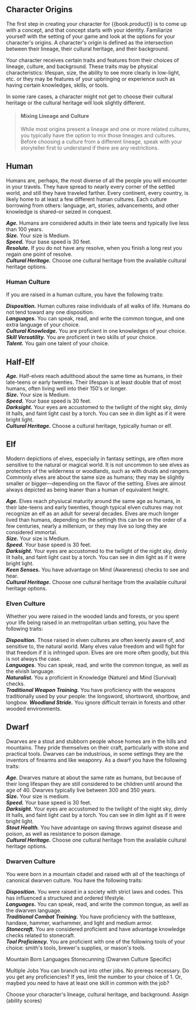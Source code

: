 ## Character Origins
The first step in creating your character for {{book.product}} is to come up
with a concept, and that concept starts with your identity. Familiarize yourself
with the setting of your game and look at the options for your character's
origins. A character's origin is defined as the intersection between their
lineage, their cultural heritage, and their background.

Your character receives certain traits and features from their choices of
lineage, culture, and background. These traits may be physical characteristics:
lifespan, size, the ability to see more clearly in low-light, etc. or they may
be features of your upbringing or experience such as having certain knowledges,
skills, or tools.

In some rare cases, a character might not get to choose their cultural heritage
or the cultural heritage will look slightly different.

> #### Mixing Lineage and Culture
> While most origins present a lineage and one or more related cultures, you
> typically have the option to mix those lineages and cultures. Before choosing a
> culture from a different lineage, speak with your storyteller first to
> understand if there are any restrictions.

## Human
Humans are, perhaps, the most diverse of all the people you will encounter in
your travels. They have spread to nearly every corner of the settled world, and
still they have traveled farther. Every continent, every country, is likely home
to at least a few different human cultures. Each culture borrowing from others:
language, art, stories, advancements, and other knowledge is shared–or seized in
conquest.

___Age.___ Humans are considered adults in their late teens and typically live less than 100 years.<br/>
___Size.___ Your size is Medium.<br/>
___Speed.___ Your base speed is 30 feet.<br/>
___Resolute.___ If you do not have any resolve, when you finish a long rest you regain one point of resolve.<br/>
___Cultural Heritage.___ Choose one cultural heritage from the available cultural heritage options.

### Human Culture
If you are raised in a human culture, you have the following traits:

___Disposition.___ Human cultures raise individuals of all walks of life. Humans
  do not tend toward any one disposition.<br/>
___Languages.___ You can speak, read, and write the common tongue, and one extra
  language of your choice.<br/>
___Cultural Knowledge.___ You are proficient in one knowledges of your
  choice.<br/>
___Skill Versatility.___ You are proficient in two skills of your choice.<br/>
___Talent.___ You gain one talent of your choice.<br/>

## Half-Elf
___Age.___ Half-elves reach adulthood about the same time as humans, in their
  late-teens or early twenties. Their lifespan is at least double that of most
  humans, often living well into their 150's or longer.<br/>
___Size.___ Your size is Medium.<br/>
___Speed.___ Your base speed is 30 feet.<br/>
___Darksight.___ Your eyes are accustomed to the twilight of the night sky,
  dimly lit halls, and faint light cast by a torch. You can see in dim light as
  if it were bright light.<br/>
___Cultural Heritage.___ Choose a cultural heritage, typically human or
  elf.<br/>

## Elf
Modern depictions of elves, especially in fantasy settings, are often more
sensitive to the natural or magical world. It is not uncommon to see elves as
protectors of the wilderness or woodlands, such as with druids and rangers.
Commonly elves are about the same size as humans; they may be slightly smaller
or bigger—depending on the flavor of the setting. Elves are almost always
depicted as being leaner than a human of equivalent height.

___Age.___ Elves reach physiucal maturity around the same age as humans, in
  their late-teens and early twenties, though typical elven cultures may not
  recognize an elf as an adult for several decades. Elves are much longer lived
  than humans, depending on the settingh this can be on the order of a few
  centuries, nearly a millenium, or they may live so long they are considered
  immortal.<br/>
___Size.___ Your size is Medium.<br/>
___Speed.___ Your base speed is 30 feet.<br/>
___Darksight.___ Your eyes are accustomed to the twilight of the night sky,
  dimly lit halls, and faint light cast by a torch. You can see in dim light as
  if it were bright light.<br/>
___Keen Senses.___ You have advantage on Mind (Awareness) checks to see and
  hear.<br/>
___Cultural Heritage.___ Choose one cultural heritage from the available
  cultural heritage options.

### Elven Culture
Whether you were raised in the wooded lands and forests, or you spent your life
being raised in an metropolitan urban setting, you have the following traits:

___Disposition.___ Those raised in elven cultures are often keenly aware of, and
  sensitive to, the natural world. Many elves value freedom and will fight for
  that freedom if it is infringed upon. Elves are ore more often goodly, but
  this is not always the case.<br/>
___Languages.___ You can speak, read, and write the common tongue, as well as
  the elvish language.<br/>
___Naturalist.___ You a proficient in Knowledge (Nature) and Mind (Survival)
  checks.<br/>
___Traditional Weapon Training.___ You have proficiency with the weapons 
  traditionally used by your people: the longsword, shortsword, shortbow, and
  longbow.
___Woodland Stride.___ You ignore difficult terrain in forests and other wooded
  environments.<br/>

## Dwarf
Dwarves are a stout and stubborn people whose homes are in the hills and
mountains. They pride themselves on their craft, particularly with stone and
practical tools. Dwarves can be industrious, in some settings they are the
inventors of firearms and like weaponry. As a dwarf you have the following traits:

___Age.___ Dwarves mature at about the same rate as humans, but because of their
  long lifespan they are still considered to be children until around the age
  of 40. Dwarves typically live between 300 and 350 years.<br/>
___Size.___ Your size is medium.<br/>
___Speed.___ Your base speed is 30 feet.<br/>
___Darksight.___ Your eyes are accustomed to the twilight of the night sky,
  dimly lit halls, and faint light cast by a torch. You can see in dim light as
  if it were bright light.<br/>
___Stout Health.___ You have advantage on saving throws against disease and
  poison, as well as resistance to poison damage.<br/>
___Cultural Heritage.___ Choose one cultural heritage from the available
  cultural heritage options.

### Dwarven Culture
You were born in a mountain citadel and raised with all of the teachings of
canonical dwarven culture. You have the following traits:

___Disposition.___ You were raised in a society with strict laws and codes. This
  has influenced a structured and ordered lifestyle.<br/>
___Languages.___ You can speak, read, and write the common tongue, as well as
  the dwarven language.<br/>
___Traditional Combat Training.___ You have proficiency with the battleaxe, handaxe, hammer, warhammer, and  light and medium armor.<br/>
___Stonecraft.___ You are considered proficient and have advantage knowledge
  checks related to stonecraft.<br/>
___Tool Proficiency.___ You are proficient with one of the following tools of
  your choice: smith's tools, brewer's supplies, or mason's tools.

Mountain Born
Languages
Stonecunning
(Dwarven Culture Specific)

Multiple Jobs
You can branch out into other jobs. No prereqs necessary.
Do you get any proficiencies? If yes, limit the number to your choice of 1.
Or, maybed you need to have at least one skill in common with the job?


Choose your character's lineage, cultural heritage, and background.
Assign (ability scores)
